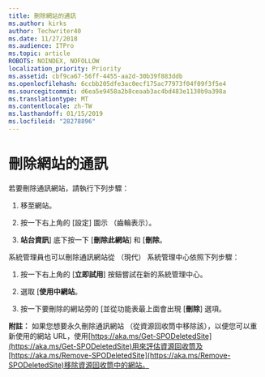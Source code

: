 ```yaml
---
title: 刪除網站的通訊
ms.author: kirks
author: Techwriter40
ms.date: 11/27/2018
ms.audience: ITPro
ms.topic: article
ROBOTS: NOINDEX, NOFOLLOW
localization_priority: Priority
ms.assetid: cbf9ca67-56ff-4455-aa2d-30b39f883ddb
ms.openlocfilehash: 6ccbb205dfe3ac0ecf175ac77973f04f09f3f5e4
ms.sourcegitcommit: d6ea5e9458a2b8ceaab3ac4bd483e1130b9a398a
ms.translationtype: MT
ms.contentlocale: zh-TW
ms.lasthandoff: 01/15/2019
ms.locfileid: "28278896"
---
```

# <a name="delete-a-communication-site"></a>刪除網站的通訊

若要刪除通訊網站，請執行下列步驟： 
  
1. 移至網站。 
  
2. 按一下右上角的 [設定] 圖示 （齒輪表示）。 
  
3. **站台資訊**] 底下按一下 [**刪除此網站**] 和 [**刪除**。 
  
系統管理員也可以刪除通訊網站從 （現代） 系統管理中心依照下列步驟： 
  
1. 按一下右上角的 [**立即試用**] 按鈕嘗試在新的系統管理中心。 
  
2. 選取 [**使用中網站**。 
  
3. 按一下要刪除的網站旁的 [並從功能表最上面會出現 [**刪除**] 選項。 
  
 **附註：** 如果您想要永久刪除通訊網站 （從資源回收筒中移除該），以便您可以重新使用的網站 URL，使用[https://aka.ms/Get-SPODeletedSite](https://aka.ms/Get-SPODeletedSite)用來評估資源回收筒及[https://aka.ms/Remove-SPODeletedSite](https://aka.ms/Remove-SPODeletedSite)移除資源回收筒中的網站。 
  

